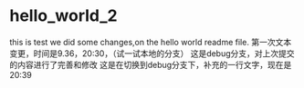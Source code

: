 # hello_world_2
this is test
we did some changes,on the hello world readme file.
第一次文本变更，时间是9.36，20:30，（试一试本地的分支）  这是debug分支，对上次提交的内容进行了完善和修改
这是在切换到debug分支下，补充的一行文字，现在是20:39